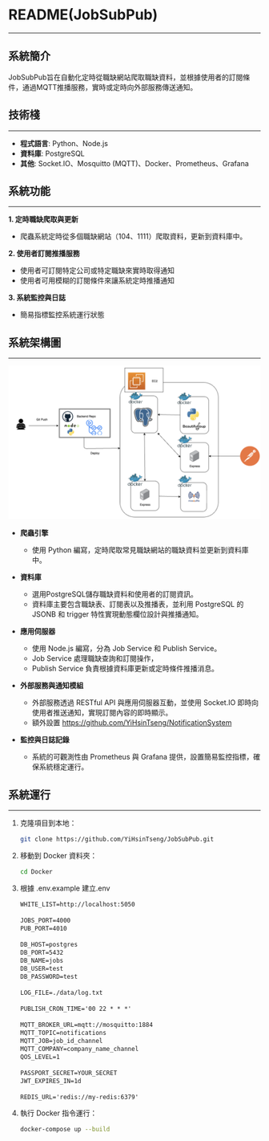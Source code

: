 # README(JobSubPub)

---

## 系統簡介

JobSubPub旨在自動化定時從職缺網站爬取職缺資料，並根據使用者的訂閱條件，通過MQTT推播服務，實時或定時向外部服務傳送通知。


## **技術棧**

---

- **程式語言**: Python、Node.js
- **資料庫**: PostgreSQL
- **其他**: Socket.IO、Mosquitto (MQTT)、Docker、Prometheus、Grafana

## **系統功能**

---

**1. 定時職缺爬取與更新**
- 爬蟲系統定時從多個職缺網站（104、1111）爬取資料，更新到資料庫中。
  
**2. 使用者訂閱推播服務**
- 使用者可訂閱特定公司或特定職缺來實時取得通知
- 使用者可用模糊的訂閱條件來讓系統定時推播通知

**3. 系統監控與日誌**
- 簡易指標監控系統運行狀態


## **系統架構圖**

---

![deploy-diagram](img/deploy-diagram.png)
- **爬蟲引擎**  
  - 使用 Python 編寫，定時爬取常見職缺網站的職缺資料並更新到資料庫中。
  
- **資料庫**  
  - 選用PostgreSQL儲存職缺資料和使用者的訂閱資訊。
  - 資料庫主要包含職缺表、訂閱表以及推播表，並利用 PostgreSQL 的 JSONB 和 trigger 特性實現動態欄位設計與推播通知。

- **應用伺服器**  
  - 使用 Node.js 編寫，分為 Job Service 和 Publish Service。
  - Job Service 處理職缺查詢和訂閱操作，
  - Publish Service 負責根據資料庫更新或定時條件推播消息。

- **外部服務與通知模組**  
  - 外部服務透過 RESTful API 與應用伺服器互動，並使用 Socket.IO 即時向使用者推送通知，實現訂閱內容的即時顯示。
  - 額外設置 https://github.com/YiHsinTseng/NotificationSystem

- **監控與日誌記錄**  
  - 系統的可觀測性由 Prometheus 與 Grafana 提供，設置簡易監控指標，確保系統穩定運行。

## **系統運行**

---

1. 克隆項目到本地：

    ```bash
    git clone https://github.com/YiHsinTseng/JobSubPub.git
    ```
2. 移動到 Docker 資料夾：

    ```bash
    cd Docker
    ```

2. 根據 .env.example 建立.env

    ```
    WHITE_LIST=http://localhost:5050
    
    JOBS_PORT=4000
    PUB_PORT=4010

    DB_HOST=postgres
    DB_PORT=5432
    DB_NAME=jobs
    DB_USER=test
    DB_PASSWORD=test

    LOG_FILE=./data/log.txt
    
    PUBLISH_CRON_TIME='00 22 * * *'
    
    MQTT_BROKER_URL=mqtt://mosquitto:1884
    MQTT_TOPIC=notifications
    MQTT_JOB=job_id_channel
    MQTT_COMPANY=company_name_channel
    QOS_LEVEL=1

    PASSPORT_SECRET=YOUR_SECRET
    JWT_EXPIRES_IN=1d

    REDIS_URL='redis://my-redis:6379'
    ```

4. 執行 Docker 指令運行：

    ```bash
    docker-compose up --build
    ```


